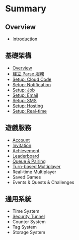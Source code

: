 # Summary

## Overview

* [Introduction](README.md)

## 基礎架構

* [Overview](infrastructure/overview.md)
* [建立 Parse 服務](infrastructure/create-parse-service.md)
* [Setup: Cloud Code](infrastructure/setup-cloud-code.md)
* [Setup: Notification](infrastructure/setup-notification.md)
* [Setup: Job](infrastructure/setup-job.md)
* [Setup: Email](infrastructure/setup-email.md)
* [Setup: SMS](infrastructure/setup-sms.md)
* [Setup: Hosting](infrastructure/setup-hosting.md)
* [Setup: Real-time](infrastructure/setup-realtime.md)

## 遊戲服務

* [Account](game-services/account.md)
* [Invitation](game-services/invitation.md)
* [Achievement](game-services/achievement.md)
* [Leaderboard](game-services/leaderboard.md)
* [Queue & Pairing](game-services/queue.md)
* [Turn-based Multiplayer](game-services/turn-based-multiplayer.md)
* Real-time Multiplayer
* Saved Games
* Events & Quests & Challenges

## 通用系統

* Time System
* [Security Tunnel](general-system/security.md)
* Counter System
* Tag System
* Storage System

